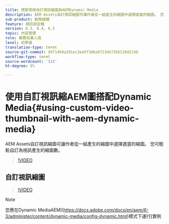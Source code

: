 ```yaml
---
title: 搭配使用自訂視訊縮圖與AEMDynamic Media
description: AEM Assets自訂視訊縮圖可讓作者從一組產生的縮圖中選擇適當的縮圖。 您可輕鬆自訂為視訊產生的縮圖數。
sub-product: 動態媒體
feature: 視訊設定檔
version: 6.3, 6.4, 6.5
topic: 內容管理
role: 業務從業人員
level: 初學者
translation-type: tm+mt
source-git-commit: d9714b9a291ec3ee5f3dba9723de72bb120d2149
workflow-type: tm+mt
source-wordcount: '112'
ht-degree: 9%

---
```



# 使用自訂視訊縮AEM圖搭配Dynamic Media{#using-custom-video-thumbnail-with-aem-dynamic-media}

AEM Assets自訂視訊縮圖可讓作者從一組產生的縮圖中選擇適當的縮圖。 您可輕鬆自訂為視訊產生的縮圖數。

>[!VIDEO](https://video.tv.adobe.com/v/16467/?quality=9&learn=on)

## 自訂視訊縮圖

>[!VIDEO](https://video.tv.adobe.com/v/18867/)

>[!NOTE]
>
>您應在Dynamic MediaAEM](https://docs.adobe.com/docs/en/aem/6-3/administer/content/dynamic-media/config-dynamic.html)模式下運行[實例